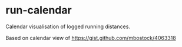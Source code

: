 run-calendar
============

Calendar visualisation of logged running distances.

Based on calendar view of https://gist.github.com/mbostock/4063318